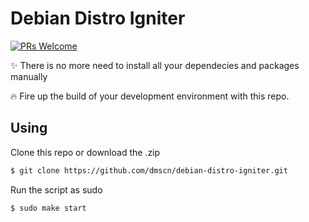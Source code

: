 # Debian Distro Igniter
[![PRs Welcome](https://img.shields.io/badge/PRs-welcome-brightgreen.svg)]()

:sparkles: There is no more need to install all your dependecies and packages manually

:fire: Fire up the build of your development environment with this repo.

## Using 
Clone this repo or download the .zip
 

```bash
$ git clone https://github.com/dmscn/debian-distro-igniter.git
```

Run the script as sudo
 
```bash
$ sudo make start
```
